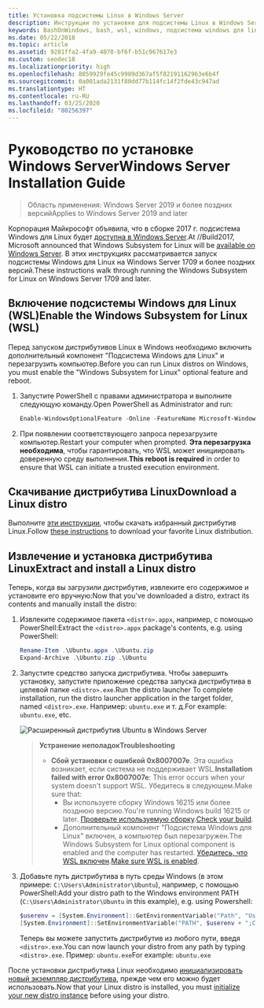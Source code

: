 ```yaml
---
title: Установка подсистемы Linux в Windows Server
description: Инструкции по установке для подсистемы Linux в Windows Server.
keywords: BashOnWindows, bash, wsl, windows, подсистема windows для linux, windowssubsystem, ubuntu, windows server
ms.date: 05/22/2018
ms.topic: article
ms.assetid: 9281ffa2-4fa9-4078-bf6f-b51c967617e3
ms.custom: seodec18
ms.localizationpriority: high
ms.openlocfilehash: 8859929fe45c9989d367af5f82191162963e6b4f
ms.sourcegitcommit: 0a001ada2131f80dd77b114fc14f2fde43c947ad
ms.translationtype: HT
ms.contentlocale: ru-RU
ms.lasthandoff: 03/25/2020
ms.locfileid: "80256397"
---
```

# <a name="windows-server-installation-guide"></a><span data-ttu-id="89f67-104">Руководство по установке Windows Server</span><span class="sxs-lookup"><span data-stu-id="89f67-104">Windows Server Installation Guide</span></span>

> <span data-ttu-id="89f67-105">Область применения: Windows Server 2019 и более поздних версий</span><span class="sxs-lookup"><span data-stu-id="89f67-105">Applies to Windows Server 2019 and later</span></span>

<span data-ttu-id="89f67-106">Корпорация Майкрософт объявила, что в сборке 2017 г. подсистема Windows для Linux будет [доступна в Windows Server](https://blogs.technet.microsoft.com/hybridcloud/2017/05/10/windows-server-for-developers-news-from-microsoft-build-2017/).</span><span class="sxs-lookup"><span data-stu-id="89f67-106">At //Build2017, Microsoft announced that Windows Subsystem for Linux will be [available on Windows Server](https://blogs.technet.microsoft.com/hybridcloud/2017/05/10/windows-server-for-developers-news-from-microsoft-build-2017/).</span></span>  <span data-ttu-id="89f67-107">В этих инструкциях рассматривается запуск подсистемы Windows для Linux на Windows Server 1709 и более поздних версий.</span><span class="sxs-lookup"><span data-stu-id="89f67-107">These instructions walk through running the Windows Subsystem for Linux on Windows Server 1709 and later.</span></span>

## <a name="enable-the-windows-subsystem-for-linux-wsl"></a><span data-ttu-id="89f67-108">Включение подсистемы Windows для Linux (WSL)</span><span class="sxs-lookup"><span data-stu-id="89f67-108">Enable the Windows Subsystem for Linux (WSL)</span></span>

<span data-ttu-id="89f67-109">Перед запуском дистрибутивов Linux в Windows необходимо включить дополнительный компонент "Подсистема Windows для Linux" и перезагрузить компьютер.</span><span class="sxs-lookup"><span data-stu-id="89f67-109">Before you can run Linux distros on Windows, you must enable the "Windows Subsystem for Linux" optional feature and reboot.</span></span>

1. <span data-ttu-id="89f67-110">Запустите PowerShell с правами администратора и выполните следующую команду.</span><span class="sxs-lookup"><span data-stu-id="89f67-110">Open PowerShell as Administrator and run:</span></span>
    ```powershell
    Enable-WindowsOptionalFeature -Online -FeatureName Microsoft-Windows-Subsystem-Linux
    ```

2. <span data-ttu-id="89f67-111">При появлении соответствующего запроса перезагрузите компьютер.</span><span class="sxs-lookup"><span data-stu-id="89f67-111">Restart your computer when prompted.</span></span> <span data-ttu-id="89f67-112">**Эта перезагрузка необходима**, чтобы гарантировать, что WSL может инициировать доверенную среду выполнения.</span><span class="sxs-lookup"><span data-stu-id="89f67-112">**This reboot is required** in order to ensure that WSL can initiate a trusted execution environment.</span></span>

## <a name="download-a-linux-distro"></a><span data-ttu-id="89f67-113">Скачивание дистрибутива Linux</span><span class="sxs-lookup"><span data-stu-id="89f67-113">Download a Linux distro</span></span>

<span data-ttu-id="89f67-114">Выполните [эти инструкции](install-manual.md), чтобы скачать избранный дистрибутив Linux.</span><span class="sxs-lookup"><span data-stu-id="89f67-114">Follow [these instructions](install-manual.md) to download your favorite Linux distribution.</span></span>

## <a name="extract-and-install-a-linux-distro"></a><span data-ttu-id="89f67-115">Извлечение и установка дистрибутива Linux</span><span class="sxs-lookup"><span data-stu-id="89f67-115">Extract and install a Linux distro</span></span>
<span data-ttu-id="89f67-116">Теперь, когда вы загрузили дистрибутив, извлеките его содержимое и установите его вручную:</span><span class="sxs-lookup"><span data-stu-id="89f67-116">Now that you've downloaded a distro, extract its contents and manually install the distro:</span></span>

1. <span data-ttu-id="89f67-117">Извлеките содержимое пакета `<distro>.appx`, например, с помощью PowerShell:</span><span class="sxs-lookup"><span data-stu-id="89f67-117">Extract the `<distro>.appx` package's contents, e.g. using PowerShell:</span></span>

    ```powershell
    Rename-Item .\Ubuntu.appx .\Ubuntu.zip
    Expand-Archive .\Ubuntu.zip .\Ubuntu
    ```

2. <span data-ttu-id="89f67-118">Запустите средство запуска дистрибутива. Чтобы завершить установку, запустите приложение средства запуска дистрибутива в целевой папке `<distro>.exe`.</span><span class="sxs-lookup"><span data-stu-id="89f67-118">Run the distro launcher To complete installation, run the distro launcher application in the target folder, named `<distro>.exe`.</span></span> <span data-ttu-id="89f67-119">Например: `ubuntu.exe` и т. д.</span><span class="sxs-lookup"><span data-stu-id="89f67-119">For example: `ubuntu.exe`, etc.</span></span>

    ![Расширенный дистрибутив Ubuntu в Windows Server](media/server-appx-expand.png)

    > <span data-ttu-id="89f67-121">**Устранение неполадок**</span><span class="sxs-lookup"><span data-stu-id="89f67-121">**Troubleshooting**</span></span>
    > * <span data-ttu-id="89f67-122">**Сбой установки с ошибкой 0x8007007e**. Эта ошибка возникает, если система не поддерживает WSL.</span><span class="sxs-lookup"><span data-stu-id="89f67-122">**Installation failed with error 0x8007007e**: This error occurs when your system doesn't support WSL.</span></span> <span data-ttu-id="89f67-123">Убедитесь в следующем.</span><span class="sxs-lookup"><span data-stu-id="89f67-123">Make sure that:</span></span>
    >   * <span data-ttu-id="89f67-124">Вы используете сборку Windows 16215 или более позднюю версию.</span><span class="sxs-lookup"><span data-stu-id="89f67-124">You're running Windows build 16215 or later.</span></span> <span data-ttu-id="89f67-125">[Проверьте используемую сборку](troubleshooting.md#check-your-build-number).</span><span class="sxs-lookup"><span data-stu-id="89f67-125">[Check your build](troubleshooting.md#check-your-build-number).</span></span>
    >   * <span data-ttu-id="89f67-126">Дополнительный компонент "Подсистема Windows для Linux" включен, а компьютер был перезагружен.</span><span class="sxs-lookup"><span data-stu-id="89f67-126">The Windows Subsystem for Linux optional component is enabled and the computer has restarted.</span></span>  <span data-ttu-id="89f67-127">[Убедитесь, что WSL включен](troubleshooting.md#confirm-wsl-is-enabled).</span><span class="sxs-lookup"><span data-stu-id="89f67-127">[Make sure WSL is enabled](troubleshooting.md#confirm-wsl-is-enabled).</span></span>
    
3. <span data-ttu-id="89f67-128">Добавьте путь дистрибутива в путь среды Windows (в этом примере: `C:\Users\Administrator\Ubuntu`), например, с помощью PowerShell:</span><span class="sxs-lookup"><span data-stu-id="89f67-128">Add your distro path to the Windows environment PATH (`C:\Users\Administrator\Ubuntu` in this example), e.g. using Powershell:</span></span>
        
    ```powershell
    $userenv = [System.Environment]::GetEnvironmentVariable("Path", "User")
    [System.Environment]::SetEnvironmentVariable("PATH", $userenv + ";C:\Users\Administrator\Ubuntu", "User")
    ```
    <span data-ttu-id="89f67-129">Теперь вы можете запустить дистрибутив из любого пути, введя `<distro>.exe`.</span><span class="sxs-lookup"><span data-stu-id="89f67-129">You can now launch your distro from any path by typing `<distro>.exe`.</span></span> <span data-ttu-id="89f67-130">Пример: `ubuntu.exe`</span><span class="sxs-lookup"><span data-stu-id="89f67-130">For example: `ubuntu.exe`</span></span>

<span data-ttu-id="89f67-131">После установки дистрибутива Linux необходимо [инициализировать новый экземпляр дистрибутива](initialize-distro.md), прежде чем его можно будет использовать.</span><span class="sxs-lookup"><span data-stu-id="89f67-131">Now that your Linux distro is installed, you must [initialize your new distro instance](initialize-distro.md) before using your distro.</span></span>
